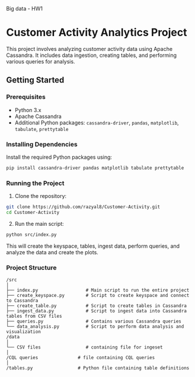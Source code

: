 Big data - HW1

# Customer Activity Analytics Project

This project involves analyzing customer activity data using Apache Cassandra. It includes data ingestion, creating tables, and performing various queries for analysis.

## Getting Started

### Prerequisites

- Python 3.x
- Apache Cassandra
- Additional Python packages: `cassandra-driver`, `pandas`, `matplotlib`, `tabulate`, `prettytable`

### Installing Dependencies

Install the required Python packages using:

```bash
pip install cassandra-driver pandas matplotlib tabulate prettytable
```

### Running the Project

1. Clone the repository:

```bash
git clone https://github.com/razyal8/Customer-Activity.git
cd Customer-Activity
```

2. Run the main script:

```bash
python src/index.py
```

This will create the keyspace, tables, ingest data, perform queries, and analyze the data and create the plots.

### Project Structure

```plaintext
/src
│
├── index.py                  # Main script to run the entire project
├── create_keyspace.py        # Script to create keyspace and connect to Cassandra
├── create_table.py           # Script to create tables in Cassandra
├── ingest_data.py            # Script to ingest data into Cassandra tables from CSV files
├── queries.py                # Contains various Cassandra queries
└── data_analysis.py          # Script to perform data analysis and visualization
/data
│
└── CSV files                 # containing file for ingeset 
│
/CQL queries               # file containing CQL queries
│
/tables.py                 # Python file containing table definitions


